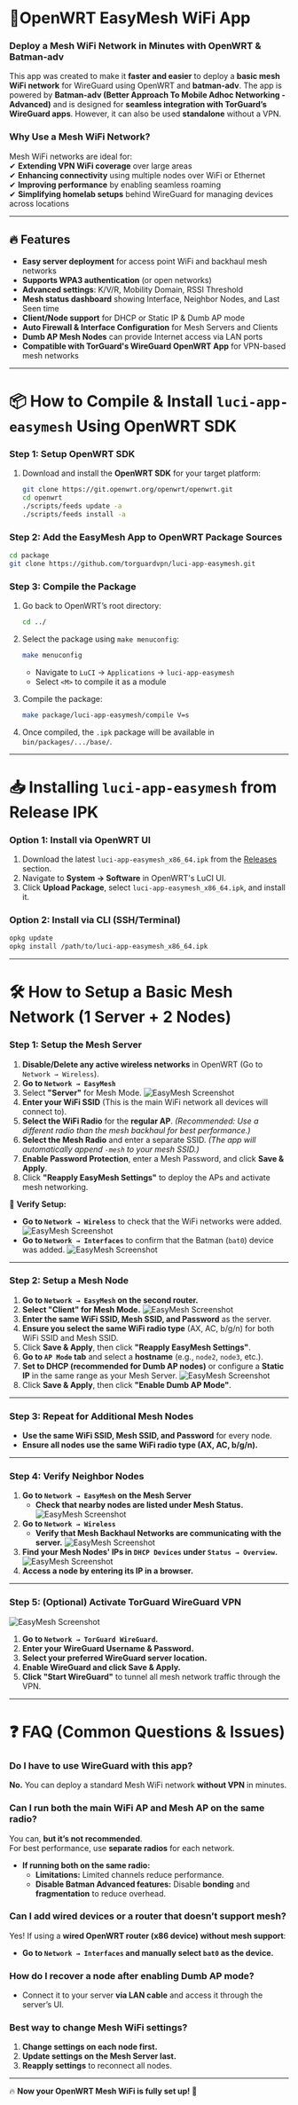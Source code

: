 # **📶OpenWRT EasyMesh WiFi App**  

### **Deploy a Mesh WiFi Network in Minutes with OpenWRT & Batman-adv**  

This app was created to make it **faster and easier** to deploy a **basic mesh WiFi network** for WireGuard using OpenWRT and **batman-adv**. The app is powered by **Batman-adv (Better Approach To Mobile Adhoc Networking - Advanced)** and is designed for **seamless integration with TorGuard’s WireGuard apps**. However, it can also be used **standalone** without a VPN.  

### **Why Use a Mesh WiFi Network?**  
Mesh WiFi networks are ideal for:  
✔ **Extending VPN WiFi coverage** over large areas  
✔ **Enhancing connectivity** using multiple nodes over WiFi or Ethernet  
✔ **Improving performance** by enabling seamless roaming  
✔ **Simplifying homelab setups** behind WireGuard for managing devices across locations  

---

## **🔥 Features**  

- **Easy server deployment** for access point WiFi and backhaul mesh networks  
- **Supports WPA3 authentication** (or open networks)  
- **Advanced settings**: K/V/R, Mobility Domain, RSSI Threshold  
- **Mesh status dashboard** showing Interface, Neighbor Nodes, and Last Seen time  
- **Client/Node support** for DHCP or Static IP & Dumb AP mode  
- **Auto Firewall & Interface Configuration** for Mesh Servers and Clients  
- **Dumb AP Mesh Nodes** can provide Internet access via LAN ports  
- **Compatible with TorGuard's WireGuard OpenWRT App** for VPN-based mesh networks  

---

# **📦 How to Compile & Install `luci-app-easymesh` Using OpenWRT SDK**  

### **Step 1: Setup OpenWRT SDK**  
1. Download and install the **OpenWRT SDK** for your target platform:  
   ```bash
   git clone https://git.openwrt.org/openwrt/openwrt.git
   cd openwrt
   ./scripts/feeds update -a
   ./scripts/feeds install -a
   ```

### **Step 2: Add the EasyMesh App to OpenWRT Package Sources**  
```bash
cd package
git clone https://github.com/torguardvpn/luci-app-easymesh.git
```

### **Step 3: Compile the Package**  
1. Go back to OpenWRT’s root directory:  
   ```bash
   cd ../
   ```
2. Select the package using `make menuconfig`:  
   ```bash
   make menuconfig
   ```
   - Navigate to `LuCI` → `Applications` → `luci-app-easymesh`  
   - Select `<M>` to compile it as a module  

3. Compile the package:  
   ```bash
   make package/luci-app-easymesh/compile V=s
   ```
4. Once compiled, the `.ipk` package will be available in `bin/packages/.../base/`.  

---

# **📥 Installing `luci-app-easymesh` from Release IPK**  

### **Option 1: Install via OpenWRT UI**  
1. Download the latest `luci-app-easymesh_x86_64.ipk` from the [Releases](https://github.com/torguardvpn/luci-app-easymesh/releases/download/3.8.17/luci-app-easymesh_3.8.17-r1_all.ipk) section.  
2. Navigate to **System → Software** in OpenWRT's LuCI UI.  
3. Click **Upload Package**, select `luci-app-easymesh_x86_64.ipk`, and install it.  

### **Option 2: Install via CLI (SSH/Terminal)**  
```bash
opkg update
opkg install /path/to/luci-app-easymesh_x86_64.ipk
```

---

# **🛠️ How to Setup a Basic Mesh Network (1 Server + 2 Nodes)**  

### **Step 1: Setup the Mesh Server**
1. **Disable/Delete any active wireless networks** in OpenWRT (Go to `Network → Wireless`).  
2. **Go to `Network → EasyMesh`**  
3. Select **"Server"** for Mesh Mode.
   ![EasyMesh Screenshot](https://github.com/torguardvpn/luci-app-easymesh/raw/main/images/1740359253028.png)
5. **Enter your WiFi SSID** (This is the main WiFi network all devices will connect to).  
6. **Select the WiFi Radio** for the **regular AP**. *(Recommended: Use a different radio than the mesh backhaul for best performance.)*  
7. **Select the Mesh Radio** and enter a separate SSID. *(The app will automatically append `-mesh` to your mesh SSID.)*  
8. **Enable Password Protection**, enter a Mesh Password, and click **Save & Apply**.  
9. Click **"Reapply EasyMesh Settings"** to deploy the APs and activate mesh networking.  

🔹 **Verify Setup:**  
- **Go to `Network → Wireless`** to check that the WiFi networks were added.
  ![EasyMesh Screenshot](https://github.com/torguardvpn/luci-app-easymesh/blob/main/images/1740359342226.png)
- **Go to `Network → Interfaces`** to confirm that the Batman (`bat0`) device was added.
  ![EasyMesh Screenshot](https://github.com/torguardvpn/luci-app-easymesh/blob/main/images/1740359385796.png)

---

### **Step 2: Setup a Mesh Node**
1. **Go to `Network → EasyMesh` on the second router.**  
2. **Select "Client" for Mesh Mode.**
   ![EasyMesh Screenshot](https://github.com/torguardvpn/luci-app-easymesh/blob/main/images/1740359451089.png)
4. **Enter the same WiFi SSID, Mesh SSID, and Password** as the server.  
5. **Ensure you select the same WiFi radio type** (AX, AC, b/g/n) for both WiFi SSID and Mesh SSID.  
6. Click **Save & Apply**, then click **"Reapply EasyMesh Settings"**.  
7. **Go to `AP Mode` tab** and select a **hostname** (e.g., `node2`, `node3`, etc.).  
8. **Set to DHCP (recommended for Dumb AP nodes)** or configure a **Static IP** in the same range as your Mesh Server.
   ![EasyMesh Screenshot](https://github.com/torguardvpn/luci-app-easymesh/blob/main/images/7.png)
10. Click **Save & Apply**, then click **"Enable Dumb AP Mode"**.  

---

### **Step 3: Repeat for Additional Mesh Nodes**
- **Use the same WiFi SSID, Mesh SSID, and Password** for every node.  
- **Ensure all nodes use the same WiFi radio type (AX, AC, b/g/n).**  

---

### **Step 4: Verify Neighbor Nodes**
1. **Go to `Network → EasyMesh` on the Mesh Server**  
   - **Check that nearby nodes are listed under Mesh Status.**
     ![EasyMesh Screenshot](https://github.com/torguardvpn/luci-app-easymesh/blob/main/images/1740359534195.png)
2. **Go to `Network → Wireless`**  
   - **Verify that Mesh Backhaul Networks are communicating with the server.**
     ![EasyMesh Screenshot](https://github.com/torguardvpn/luci-app-easymesh/blob/main/images/1740359602760.png)
3. **Find your Mesh Nodes' IPs in `DHCP Devices` under `Status → Overview`.**
   ![EasyMesh Screenshot](https://github.com/torguardvpn/luci-app-easymesh/blob/main/images/1740359643565.png) 
5. **Access a node by entering its IP in a browser.**  

---

### **Step 5: (Optional) Activate TorGuard WireGuard VPN**
![EasyMesh Screenshot](https://github.com/torguardvpn/luci-app-easymesh/blob/main/images/1740359720850.png)
1. **Go to `Network → TorGuard WireGuard`.**  
2. **Enter your WireGuard Username & Password.**  
3. **Select your preferred WireGuard server location.**  
4. **Enable WireGuard and click Save & Apply.**  
5. **Click "Start WireGuard"** to tunnel all mesh network traffic through the VPN.  

---

# **❓ FAQ (Common Questions & Issues)**  

### **Do I have to use WireGuard with this app?**  
**No.** You can deploy a standard Mesh WiFi network **without VPN** in minutes.  

### **Can I run both the main WiFi AP and Mesh AP on the same radio?**  
You can, **but it’s not recommended**.  
For best performance, use **separate radios** for each network.  
- **If running both on the same radio:**  
  - **Limitations:** Limited channels reduce performance.  
  - **Disable Batman Advanced features:** Disable **bonding** and **fragmentation** to reduce overhead.  

### **Can I add wired devices or a router that doesn’t support mesh?**  
Yes! If using a **wired OpenWRT router (x86 device) without mesh support**:  
- **Go to `Network → Interfaces` and manually select `bat0` as the device.**  

### **How do I recover a node after enabling Dumb AP mode?**  
- Connect it to your server **via LAN cable** and access it through the server’s UI.  

### **Best way to change Mesh WiFi settings?**  
1. **Change settings on each node first.**  
2. **Update settings on the Mesh Server last.**  
3. **Reapply settings** to reconnect all nodes.  

---

🔥 **Now your OpenWRT Mesh WiFi is fully set up! 🚀**  
